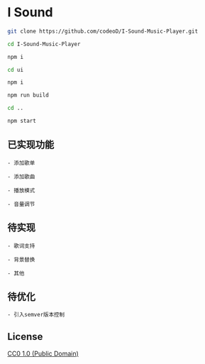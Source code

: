 # I Sound

```bash
git clone https://github.com/codeoD/I-Sound-Music-Player.git

cd I-Sound-Music-Player

npm i

cd ui

npm i

npm run build

cd ..

npm start

```

## 已实现功能

    - 添加歌单

    - 添加歌曲

    - 播放模式

    - 音量调节

## 待实现

    - 歌词支持

    - 背景替换

    - 其他

## 待优化

    - 引入semver版本控制

## License

[CC0 1.0 (Public Domain)](LICENSE.md)
